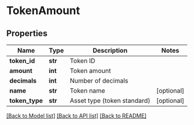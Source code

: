# TokenAmount

## Properties
Name | Type | Description | Notes
------------ | ------------- | ------------- | -------------
**token_id** | **str** | Token ID | 
**amount** | **int** | Token amount | 
**decimals** | **int** | Number of decimals | 
**name** | **str** | Token name | [optional] 
**token_type** | **str** | Asset type (token standard) | [optional] 

[[Back to Model list]](../README.md#documentation-for-models) [[Back to API list]](../README.md#documentation-for-api-endpoints) [[Back to README]](../README.md)

